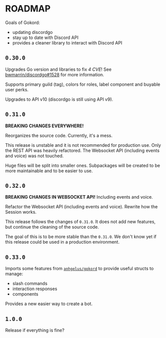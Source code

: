 # ROADMAP

Goals of Gokord:
- updating discordgo
- stay up to date with Discord API
- provides a cleaner library to interact with Discord API

## `0.30.0`

Upgrades Go version and libraries to fix *4 CVE*! 
See [bwmarrin/discordgo#1528](https://github.com/bwmarrin/discordgo/pull/1528) for more information.

Supports primary guild (tag), colors for roles, label component and buyable user perks.

Upgrades to API v10 (discordgo is still using API v9).

## `0.31.0`

**BREAKING CHANGES EVERYWHERE!**

Reorganizes the source code.
Currently, it's a mess.

This release is unstable and it is not recommended for production use.
Only the REST API was heavily refactored.
The Websocket API (including events and voice) was not touched.

Huge files will be split into smaller ones.
Subpackages will be created to be more maintainable and to be easier to use.

## `0.32.0`

**BREAKING CHANGES IN WEBSOCKET API!**
Including events and voice.

Refactor the Websocket API (including events and voice).
Rewrite how the Session works.

This release follows the changes of `0.31.0`.
It does not add new features, but continue the cleaning of the source code.

The goal of this is to be more stable than the `0.31.0`.
We don't know yet if this release could be used in a production environment.

## `0.33.0`

Imports some features from [`anhgelus/gokord`](https://github.com/anhgelus/gokord) to provide useful structs to manage:
- slash commands
- interaction responses
- components

Provides a new easier way to create a bot.

## `1.0.0`

Release if everything is fine?
